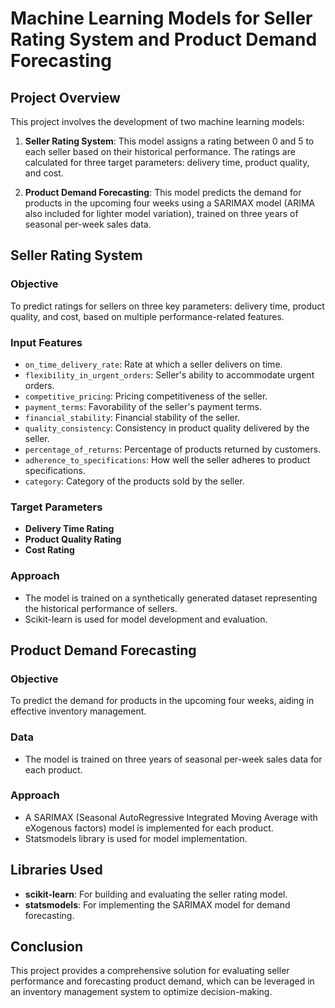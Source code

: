 # Machine Learning Models for Seller Rating System and Product Demand Forecasting

## Project Overview

This project involves the development of two machine learning models:

1. **Seller Rating System**: This model assigns a rating between 0 and 5 to each seller based on their historical performance. The ratings are calculated for three target parameters: delivery time, product quality, and cost.

2. **Product Demand Forecasting**: This model predicts the demand for products in the upcoming four weeks using a SARIMAX model (ARIMA also included for lighter model variation), trained on three years of seasonal per-week sales data.

## Seller Rating System

### Objective

To predict ratings for sellers on three key parameters: delivery time, product quality, and cost, based on multiple performance-related features.

### Input Features

- `on_time_delivery_rate`: Rate at which a seller delivers on time.
- `flexibility_in_urgent_orders`: Seller's ability to accommodate urgent orders.
- `competitive_pricing`: Pricing competitiveness of the seller.
- `payment_terms`: Favorability of the seller's payment terms.
- `financial_stability`: Financial stability of the seller.
- `quality_consistency`: Consistency in product quality delivered by the seller.
- `percentage_of_returns`: Percentage of products returned by customers.
- `adherence_to_specifications`: How well the seller adheres to product specifications.
- `category`: Category of the products sold by the seller.

### Target Parameters

- **Delivery Time Rating**
- **Product Quality Rating**
- **Cost Rating**

### Approach

- The model is trained on a synthetically generated dataset representing the historical performance of sellers.
- Scikit-learn is used for model development and evaluation.

## Product Demand Forecasting

### Objective

To predict the demand for products in the upcoming four weeks, aiding in effective inventory management.

### Data

- The model is trained on three years of seasonal per-week sales data for each product.

### Approach

- A SARIMAX (Seasonal AutoRegressive Integrated Moving Average with eXogenous factors) model is implemented for each product.
- Statsmodels library is used for model implementation.

## Libraries Used

- **scikit-learn**: For building and evaluating the seller rating model.
- **statsmodels**: For implementing the SARIMAX model for demand forecasting.

## Conclusion

This project provides a comprehensive solution for evaluating seller performance and forecasting product demand, which can be leveraged in an inventory management system to optimize decision-making.